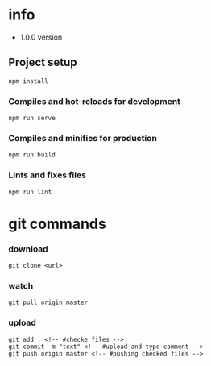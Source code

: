 # info

- 1.0.0 version

## Project setup

```
npm install
```

### Compiles and hot-reloads for development

```
npm run serve
```

### Compiles and minifies for production

```
npm run build
```

### Lints and fixes files

```
npm run lint
```

# git commands

### download

```
git clone <url>
```

### watch

```
git pull origin master
```

### upload

```
git add . <!-- #checke files -->
git commit -m "text" <!-- #upload and type comment -->
git push origin master <!-- #pushing checked files -->
```
